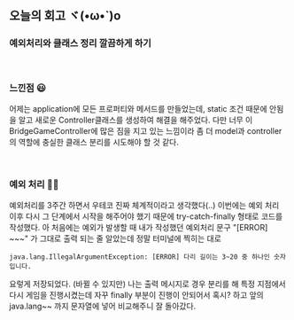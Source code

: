 ## 오늘의 회고 ヾ(•ω•`)o

### 예외처리와 클래스 정리 깔끔하게 하기

<br>

### 느낀점 😃

어제는 application에 모든 프로퍼티와 메서드를 만들었는데, static 조건 때문에 안됨을 알고 새로운 Controller클래스를 생성하여 해결을 해주었다. 다만 너무 이 BridgeGameController에 많은 짐을 지고 있는 느낌이라 좀 더 model과 controller의 역할에 충실한 클래스 분리를 시도해야 할 것 같다.

<br>

### 예외 처리 🦹‍♀️

예외처리를 3주간 하면서 우테코 진짜 체계적이라고 생각했다(..) 이번에는 예외 처리 이후 다시 그 단계에서 시작을 해주어야 했기 때문에 try-catch-finally 형태로 코드를 작성했다. 아 처음에는 예외가 발생할 때 내가 작성했던 예외처리 문구 "[ERROR] ~~~" 가 그대로 출력 되는 줄 알았는데 정말 터미널에 찍히는 대로

```(java)
java.lang.IllegalArgumentException: [ERROR] 다리 길이는 3~20 중 하나인 숫자입니다.
```

요렇게 저장되었다. (바뀔 수 있지만) 나는 출력 메시지로 경우 분리를 해 특정 지점에서 다시 게임을 진행시켰는데 자꾸 finally 부분이 진행이 안되어서 혹시? 하고 앞의 java.lang~~ 까지 문자열에 넣어 비교해주니 잘 돌아갔다.
